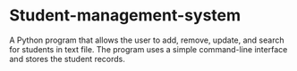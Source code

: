 # Student-management-system
A Python program that allows the user to add, remove, update, and search for students in text file. The program uses a simple command-line interface and stores the student records.
